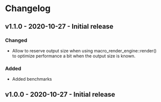# Changelog

## v1.1.0 - 2020-10-27 - Initial release

### Changed

* Allow to reserve output size when using macro_render_engine::render() to optimize performance a bit when the output size is known.

### Added

* Added benchmarks

## v1.0.0 - 2020-10-27 - Initial release


